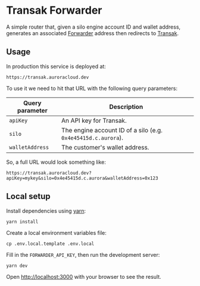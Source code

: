 # Transak Forwarder

A simple router that, given a silo engine account ID and wallet address,
generates an associated [Forwarder](https://github.com/aurora-is-near/near-forwarder-indexer)
address then redirects to [Transak](https://transak.com/).

## Usage

In production this service is deployed at:

```text
https://transak.auroracloud.dev
```

To use it we need to hit that URL with the following query parameters:

| Query parameter | Description |
|-----------------|-------------|
| `apiKey`        | An API key for Transak. |
| `silo`          | The engine account ID of a silo (e.g. `0x4e45415d.c.aurora`). |
| `walletAddress` | The customer's wallet address. |

So, a full URL would look something like:

```text
https://transak.auroracloud.dev?apiKey=mykey&silo=0x4e45415d.c.aurora&walletAddress=0x123
```

## Local setup

Install dependencies using [yarn](https://classic.yarnpkg.com/):

```text
yarn install
```

Create a local environment variables file:

```text
cp .env.local.template .env.local
```

Fill in the `FORWARDER_API_KEY`, then run the development server:

```bash
yarn dev
```

Open [http://localhost:3000](http://localhost:3000) with your browser to see the result.
